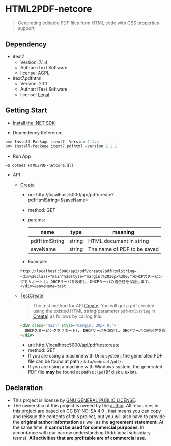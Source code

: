 # HTML2PDF-netcore

> Generating editable PDF files from HTML code with CSS properties support

## Dependency

- itext7
  - Version: 7.1.4
  - Author: iText Software
  - license: [AGPL](http://www/gnu.org/licenses/agpl.html)
- itext7.pdfhtml
  - Version: 2.1.1
  - Author: iText Software
  - license: [Legal](http://itextpdf.com/legal)

## Getting Start

- [Install the .NET SDK](https://dotnet.microsoft.com/learn/dotnet/hello-world-tutorial)

- Dependency Reference

```pm
pm> Install-Package itext7 -Version 7.1.4
pm> Install-Package itext7.pdfhtml -Version 2.1.1
```

- Run App

```linux
~$ dotnet HTML2PDF-netcore.dll
```

- API
  - [Create](http://localhost:5000/api/pdf/create?pdfHtmlString=&saveName=)
    - uri: http://localhost:5000/api/pdf/create?pdfHtmlString=&saveName=
    - method: GET
    - params:

        |      name     |  type  | meaning |
        | ------------- | ------ | ------- |
        | pdfHtmlString | string | HTML document in string     |
        | saveName      | string | The name of PDF to be saved |

    - Example:

    `http://localhost:5000/api/pdf/create?pdfHtmlString=<div%20class="main"%20style="margin:%2030px%200;">DHCPスヌーピングをサポートし、DHCPサーバを設定し、DHCPサーバの適合性を保証します。</div>&saveName=test`

  - [TestCreate](http://localhost:5000/api/pdf/testcreate)

    > The test method for API [Create](http://localhost:5000/api/pdf/create?pdfHtmlString=&saveName=). You will get a pdf created using the existed HTML string(parameter `pdfHtmlString` in [Create](http://localhost:5000/api/pdf/create?pdfHtmlString=&saveName=)) as follows by calling this.

    ```html
    <div class="main" style="margin: 30px 0;">
      DHCPスヌーピングをサポートし、DHCPサーバを設定し、DHCPサーバの適合性を保証します。DoS防御をサポートし、防御ランドスキャン、SYNFIN、Xmascan、Ping Floodingなどを攻撃。
    </div>
    ```

    - uri: http://localhost:5000/api/pdf/testcreate
    - method: GET
    - If you are using a machine with Unix system, the generated PDF file can be found at path `/data/webroot/pdf/`.
    - If you are using a machine with Windows system, the generated PDF file **may** be found at path `D:\pdf`(If disk `D` exist).

## Declaration

- This project is license by [GNU GENERAL PUBLIC LICENSE](LICENSE).
- The ownership of this project is owned by the [author](https://github.com/RyougiChan). All resources in this project are based on [CC BY-NC-SA 4.0 ](https://creativecommons.org/licenses/by-nc-sa/4.0/), that means  you can copy and reissue the contents of this project, but you will also have to provide the **original author information** as well as the **agreement statement**. At the same time, it **cannot be used for commercial purposes**. In accordance with our narrow understanding (Additional subsidiary terms), **All activities that are profitable are of commercial use**.